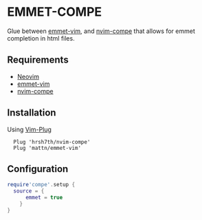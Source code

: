 # EMMET-COMPE

Glue between [emmet-vim](https://github.com/mattn/emmet-vim), and
[nvim-compe](https://github.com/hrsh7th/nvim-compe) that allows for emmet
completion in html files.

## Requirements

* [Neovim](https://github.com/neovim/neovim)
* [emmet-vim](https://github.com/mattn/emmet-vim)
* [nvim-compe](https://github.com/hrsh7th/nvim-compe)

## Installation

Using [Vim-Plug](https://github.com/junegunn/vim-plug)

```vimscript
  Plug 'hrsh7th/nvim-compe'
  Plug 'mattn/emmet-vim'
```


## Configuration

```lua
require'compe'.setup {
  source = {
      emmet = true
    }
}
```
